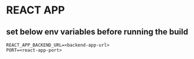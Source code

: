 # REACT APP

## set below env variables before running the build 
```
REACT_APP_BACKEND_URL=<backend-app-url>
PORT=<react-app-port>
```

